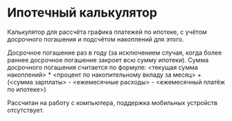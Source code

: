 # Ипотечный калькулятор
Калькулятор для рассчёта графика платежей по ипотеке, с учётом досрочного погашения и подсчётом накоплений для этого.

Досрочное погашение раз в году (за исключением случая, когда более раннее досрочное погашение закроет всю сумму ипотеки).
Сумма досрочного погашения считается по формуле:
<текущая сумма накоплений> * <процент по накопительному вкладу за месяц> + (<сумма зарплаты> - <ежемесячные расходы> - <ежемесячный платёж по ипотеке>)

Рассчитан на работу с компьютера, поддержка мобильных устройств отсутствует.
